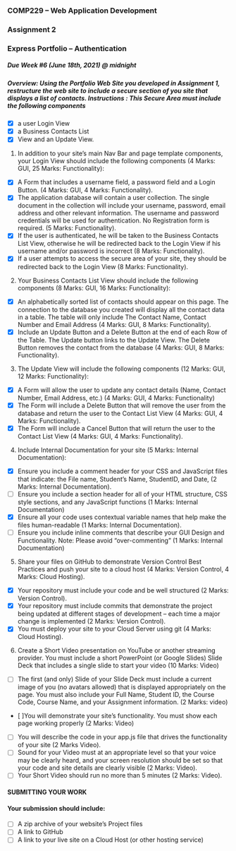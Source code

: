 ### COMP229 – Web Application Development

### Assignment 2

### Express Portfolio – Authentication

##### Due Week #6 (June 18th, 2021) @ midnight

##### Overview: Using the Portfolio Web Site you developed in Assignment 1, restructure the web site to include a secure section of you site that displays a list of contacts. Instructions : This Secure Area must include the following components

- [x] a user Login View
- [x] a Business Contacts List
- [x] View and an Update View.

1. In addition to your site’s main Nav Bar and page template components, your Login View should include
   the following components (4 Marks: GUI, 25 Marks: Functionality):

- [x] A Form that includes a username field, a password field and a Login Button. (4 Marks: GUI, 4
      Marks: Functionality).
- [x] The application database will contain a user collection. The single document in the collection will
      include your username, password, email address and other relevant information. The username
      and password credentials will be used for authentication. No Registration form is required. (5
      Marks: Functionality).
- [x] If the user is authenticated, he will be taken to the Business Contacts List View, otherwise he will
      be redirected back to the Login View if his username and/or password is incorrect (8 Marks:
      Functionality).
- [x] If a user attempts to access the secure area of your site, they should be redirected back to the
      Login View (8 Marks: Functionality).

2. Your Business Contacts List View should include the following components (8 Marks: GUI, 16 Marks:
   Functionality):

- [x] An alphabetically sorted list of contacts should appear on this page. The connection to the
      database you created will display all the contact data in a table. The table will only include The
      Contact Name, Contact Number and Email Address (4 Marks: GUI, 8 Marks: Functionality).
- [x] Include an Update Button and a Delete Button at the end of each Row of the Table. The Update
      button links to the Update View. The Delete Button removes the contact from the database (4
      Marks: GUI, 8 Marks: Functionality).

3. The Update View will include the following components (12 Marks: GUI, 12 Marks: Functionality):

- [x] A Form will allow the user to update any contact details (Name, Contact Number, Email Address,
      etc.) (4 Marks: GUI, 4 Marks: Functionality)
- [x] The Form will include a Delete Button that will remove the user from the database and return the
      user to the Contact List View (4 Marks: GUI, 4 Marks: Functionality).
- [x] The Form will include a Cancel Button that will return the user to the Contact List View (4 Marks:
      GUI, 4 Marks: Functionality).

4. Include Internal Documentation for your site (5 Marks: Internal Documentation):

- [x] Ensure you include a comment header for your CSS and JavaScript files that indicate: the File
      name, Student’s Name, StudentID, and Date, (2 Marks: Internal Documentation).
- [ ] Ensure you include a section header for all of your HTML structure, CSS style sections, and any
      JavaScript functions (1 Marks: Internal Documentation)
- [x] Ensure all your code uses contextual variable names that help make the files human-readable (1
      Marks: Internal Documentation).
- [ ] Ensure you include inline comments that describe your GUI Design and Functionality. Note: Please
      avoid “over-commenting” (1 Marks: Internal Documentation)

5. Share your files on GitHub to demonstrate Version Control Best Practices and push your site to a cloud host
   (4 Marks: Version Control, 4 Marks: Cloud Hosting).

- [x] Your repository must include your code and be well structured (2 Marks: Version Control).
- [x] Your repository must include commits that demonstrate the project being updated at different
      stages of development – each time a major change is implemented (2 Marks: Version Control).
- [x] You must deploy your site to your Cloud Server using git (4 Marks: Cloud Hosting).

6. Create a Short Video presentation on YouTube or another streaming provider. You must include a short
   PowerPoint (or Google Slides) Slide Deck that includes a single slide to start your video (10 Marks: Video)

- [ ] The first (and only) Slide of your Slide Deck must include a current image of you (no avatars
      allowed) that is displayed appropriately on the page. You must also include your Full Name,
      Student ID, the Course Code, Course Name, and your Assignment information. (2 Marks: video)
- [ ]You will demonstrate your site’s functionality. You must show each page working properly (2
  Marks: Video)
- [ ] You will describe the code in your app.js file that drives the functionality of your site (2 Marks
      Video).
- [ ] Sound for your Video must at an appropriate level so that your voice may be clearly heard, and
      your screen resolution should be set so that your code and site details are clearly visible (2 Marks:
      Video).
- [ ] Your Short Video should run no more than 5 minutes (2 Marks: Video).

#### SUBMITTING YOUR WORK

#### Your submission should include:

- [ ] A zip archive of your website’s Project files
- [ ] A link to GitHub
- [ ] A link to your live site on a Cloud Host (or other hosting service)
